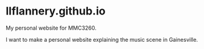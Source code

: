 llflannery.github.io
====================

My personal website for MMC3260.

I want to make a personal website explaining the music scene in Gainesville. 
